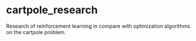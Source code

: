 # cartpole_research
Research of reinforcement learning in compare with optimization algorithms on the cartpole problem.
